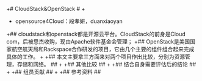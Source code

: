 +# CloudStack&OpenStack #
+
+  opensource4Cloud：段孝妍，duanxiaoyan

+## cloudstack和openstack都是开源云平台。CloudStack的前身是Cloud com，后被思杰收购，现由Apache软件基金会管理；
+## OpenStack是美国国家航空航天局和Rackspace合作研发的项目，它由几个主要的组件组合起来完成具体的工作。 
+
+## 本文主要拿三方面来对两个项目作出比较，分别为资源管理，存储和网络。 ##
+
+## 其他比较 ##
+
+## 结合自身需要评估后的结论 ##
+
+## 组员贡献 ##
+
+## 参考资料 ##





